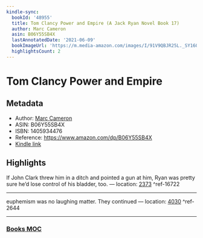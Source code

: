 ```yaml
---
kindle-sync:
  bookId: '48955'
  title: Tom Clancy Power and Empire (A Jack Ryan Novel Book 17)
  author: Marc Cameron
  asin: B06Y55SB4X
  lastAnnotatedDate: '2021-06-09'
  bookImageUrl: 'https://m.media-amazon.com/images/I/91V9QBJR25L._SY160.jpg'
  highlightsCount: 2
---
```

# Tom Clancy Power and Empire
## Metadata
* Author: [Marc Cameron](https://www.amazon.comundefined)
* ASIN: B06Y55SB4X
* ISBN: 1405934476
* Reference: https://www.amazon.com/dp/B06Y55SB4X
* [Kindle link](kindle://book?action=open&asin=B06Y55SB4X)

## Highlights
If John Clark threw him in a ditch and pointed a gun at him, Ryan was pretty sure he’d lose control of his bladder, too. — location: [2373](kindle://book?action=open&asin=B06Y55SB4X&location=2373) ^ref-16722

---
euphemism was no laughing matter. They continued — location: [4030](kindle://book?action=open&asin=B06Y55SB4X&location=4030) ^ref-2644

---
### [Books MOC](Books%20MOC.md)